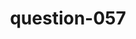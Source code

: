 ---
layout: question
title: question-057
number: 57
question: Name something in your wallet.
answer1: Credit card | 31
answer2: Money/Cash | 29
answer3: License/ID | 22
answer4: Coupons | 3
answer5:
answer6:
answer7:
answer8:
answer9:
answer10:
---